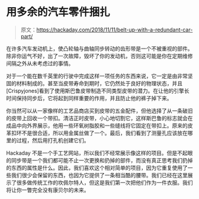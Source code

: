 # 用多余的汽车零件捆扎

> 原文：<https://hackaday.com/2018/11/11/belt-up-with-a-redundant-car-part/>

在许多汽车发动机上，使凸轮轴与曲轴同步转动的齿形带是一个不被重视的部件。除非你运气不好，出了一次故障，毁坏了你的发动机，否则这可能是你在定期维修间隔之外从未考虑过的事情。

对于一个能在数千英里的行驶中完成这样一项任务的东西来说，它一定是由非常坚固的材料制成的。甚至当皮带寿命到期时，它仍然处于良好的物理状态，并且[Crispyjones]看到了使用斯巴鲁皮带制造不同类型皮带的潜力。在让他的引擎长时间保持同步后，它将起到同样重要的作用，并且防止他的裤子掉下来。

你当然可以从一家像样的工艺品商店买到皮带的五金配件，但他选择了从一条破旧的皮带上回收一个带扣。清洁正时皮带，小心地切割它，这样斯巴鲁的标志就会在成品中向外界展示，他用一些环氧树脂胶和一些缝线将它固定在带扣上。原来的皮革扣环不是很合适，所以用金属丝做了一个。最后，我们看到了测量孔应该放在哪里的过程，然后用打孔机创建它们。

Hackaday 不是一个手工艺网站，所以我们不经常展示像这样的项目。但是不起眼的同步带是一个我们都可能不止一次更换和扔掉的部件，而没有真正思考我们扔掉的东西的属性是什么。因此，我们喜欢这个相对简单的项目，因为它重复使用了一些我们很少会保留的东西，也因为它提供了一条相当酷的腰带。我们已经在这里展示了很多做传统工作的坎佩尔特人，但这是我们第一次把他们作为一件衣服。我们将让你一瞥完全没有康贝尔的未来。